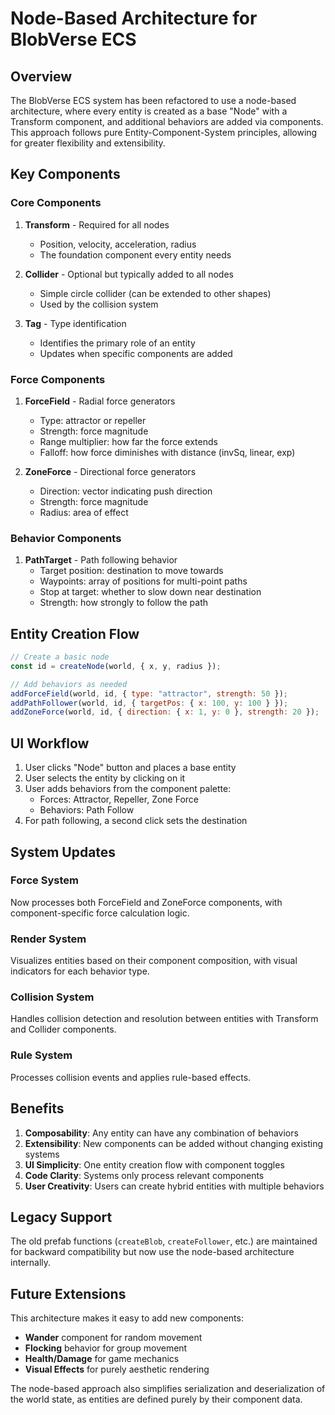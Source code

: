 # Node-Based Architecture for BlobVerse ECS

## Overview

The BlobVerse ECS system has been refactored to use a node-based architecture, where every entity is created as a base "Node" with a Transform component, and additional behaviors are added via components. This approach follows pure Entity-Component-System principles, allowing for greater flexibility and extensibility.

## Key Components

### Core Components

1. **Transform** - Required for all nodes

   - Position, velocity, acceleration, radius
   - The foundation component every entity needs

2. **Collider** - Optional but typically added to all nodes

   - Simple circle collider (can be extended to other shapes)
   - Used by the collision system

3. **Tag** - Type identification
   - Identifies the primary role of an entity
   - Updates when specific components are added

### Force Components

1. **ForceField** - Radial force generators

   - Type: attractor or repeller
   - Strength: force magnitude
   - Range multiplier: how far the force extends
   - Falloff: how force diminishes with distance (invSq, linear, exp)

2. **ZoneForce** - Directional force generators
   - Direction: vector indicating push direction
   - Strength: force magnitude
   - Radius: area of effect

### Behavior Components

1. **PathTarget** - Path following behavior
   - Target position: destination to move towards
   - Waypoints: array of positions for multi-point paths
   - Stop at target: whether to slow down near destination
   - Strength: how strongly to follow the path

## Entity Creation Flow

```javascript
// Create a basic node
const id = createNode(world, { x, y, radius });

// Add behaviors as needed
addForceField(world, id, { type: "attractor", strength: 50 });
addPathFollower(world, id, { targetPos: { x: 100, y: 100 } });
addZoneForce(world, id, { direction: { x: 1, y: 0 }, strength: 20 });
```

## UI Workflow

1. User clicks "Node" button and places a base entity
2. User selects the entity by clicking on it
3. User adds behaviors from the component palette:
   - Forces: Attractor, Repeller, Zone Force
   - Behaviors: Path Follow
4. For path following, a second click sets the destination

## System Updates

### Force System

Now processes both ForceField and ZoneForce components, with component-specific force calculation logic.

### Render System

Visualizes entities based on their component composition, with visual indicators for each behavior type.

### Collision System

Handles collision detection and resolution between entities with Transform and Collider components.

### Rule System

Processes collision events and applies rule-based effects.

## Benefits

1. **Composability**: Any entity can have any combination of behaviors
2. **Extensibility**: New components can be added without changing existing systems
3. **UI Simplicity**: One entity creation flow with component toggles
4. **Code Clarity**: Systems only process relevant components
5. **User Creativity**: Users can create hybrid entities with multiple behaviors

## Legacy Support

The old prefab functions (`createBlob`, `createFollower`, etc.) are maintained for backward compatibility but now use the node-based architecture internally.

## Future Extensions

This architecture makes it easy to add new components:

- **Wander** component for random movement
- **Flocking** behavior for group movement
- **Health/Damage** for game mechanics
- **Visual Effects** for purely aesthetic rendering

The node-based approach also simplifies serialization and deserialization of the world state, as entities are defined purely by their component data.
